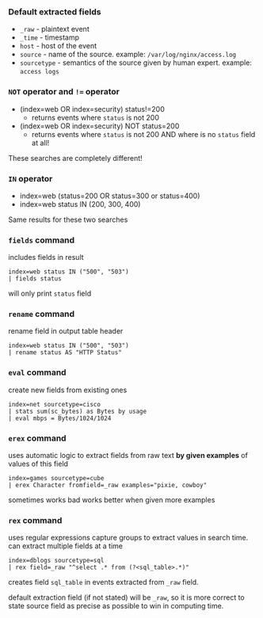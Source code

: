 ### Default extracted fields

* `_raw`  - plaintext event
* `_time` - timestamp
* `host` - host of the event
* `source` - name of the source. example: `/var/log/nginx/access.log`
* `sourcetype` - semantics of the source given by human expert. example: `access logs`

### `NOT` operator and `!=` operator

* (index=web OR index=security) status!=200
	* returns events where `status` is not 200
* (index=web OR index=security) NOT status=200
	* returns events where `status` is not 200 AND where is no `status` field at all!

These searches are completely different!

### `IN` operator

* index=web (status=200 OR status=300 or status=400)
* index=web status IN (200, 300, 400)

Same results for these two searches

### `fields` command

includes fields in result
```
index=web status IN ("500", "503")
| fields status
```
 will only print `status` field

### `rename` command

rename field in output table header
```
index=web status IN ("500", "503")
| rename status AS "HTTP Status"
```

### `eval` command

create new fields from existing ones
```
index=net sourcetype=cisco
| stats sum(sc_bytes) as Bytes by usage
| eval mbps = Bytes/1024/1024
```

### `erex` command

uses automatic logic to extract fields from raw text **by given examples** of values of this field
```
index=games sourcetype=cube
| erex Character fromfield=_raw examples="pixie, cowboy"
```
sometimes works bad
works better when given more examples

### `rex` command

uses regular expressions capture groups to extract values in search time. can extract multiple fields at a time

```
index=dblogs sourcetype=sql
| rex field=_raw "^select .* from (?<sql_table>.*)"
```
creates field `sql_table` in events extracted from `_raw` field.

default extraction field (if not stated) will be `_raw`, so it is more correct to state source field as precise as possible to win in computing time.
